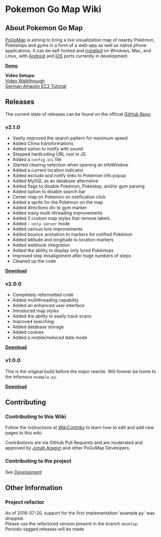 # Pokemon Go Map Wiki

## About Pokemon Go Map

[PoGoMap](https://jz6.github.io/PoGoMap/) is aiming to bring a live visualization map of nearby Pokémon, Pokéstops and gyms in a form of a web-app as well as native phone applications. It can be self hosted and [installed](installation.md) on Windows, Mac, and Linux, with [Android](https://github.com/omkarmoghe/Pokemap) and [iOS](https://github.com/istornz/iPokeGo) ports currently in development.

**[Demo](http://pkmgomap.com/)**

**Video Setups:**  
[Video Walkthrough](https://www.youtube.com/watch?v=RJKAulPCkRI)  
[German Amazon EC2 Tutorial](https://www.youtube.com/watch?v=FxcVGrszl3I)

## Releases

The current state of releases can be found on the official [GitHub Repo](https://github.com/AHAAAAAAA/PokemonGo-Map/releases).

### v2.1.0
  * Vastly improved the search pattern for maximum speed
  * Added China transformations
  * Added option to notify with sound
  * Stopped hardcoding URL root in JS
  * Added a `config.ini` file
  * Started clearing selection when opening an infoWindow
  * Added a current location indicator
  * Added exclude and notify links to Pokémon info popup
  * Added MySQL as an database alternative
  * Added flags to disable Pokémon, Pokéstop, and/or gym parsing
  * Added option to disable search bar
  * Center map on Pokemon on notification click
  * Added a sprite for the Pokémon on the map
  * Added directions div to gym marker
  * Added many multi-threading improvements
  * Added 3 custom map styles that remove labels
  * Added `--only-server` mode
  * Added various lure improvements
  * Added bounce animation to markers for notified Pokémon
  * Added latitude and longitude to location markers
  * Added webhook integration
  * Added the ability to display only lured Pokéstops
  * Improved step misalignment after huge numbers of steps
  * Cleaned up the code

**[Download](https://github.com/AHAAAAAAA/PokemonGo-Map/archive/v2.1.0.zip)**

### v2.0.0

  * Completely reformatted code
  * Added multithreading capability
  * Added an enhanced user interface
  * Introduced map styles
  * Added the ability to easily track scans
  * Improved searching
  * Added database storage
  * Added cookies
  * Added a mobile/reduced data mode

**[Download](https://github.com/AHAAAAAAA/PokemonGo-Map/archive/v2.0.0.zip)**

### v1.0.0

This is the original build before the major rewrite. Will forever be home to the infamous `example.py`.

**[Download](https://github.com/AHAAAAAAA/PokemonGo-Map/archive/v1.0.0.zip)**

## Contributing

### Contributing to this Wiki

Follow the instructions at *[WikiContribs](WikiContribs.md)* to learn how to edit and add new pages to this wiki.

Contributions are via GitHub Pull Requests and are moderated and approved by [Jonah Aragon](https://github.com/JonahAragon) and other PoGoMap Developers.

### Contributing to the project

*See [Development](Development.md)*

## Other Information

### Project refactor
As of 2016-07-20, support for the first implementation 'example.py' was dropped.<br/>
Please use the refactored version present in the branch `develop`. <br/>
Periodic tagged releases will be made
